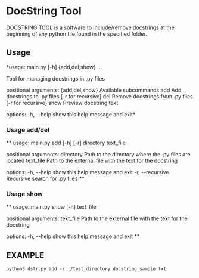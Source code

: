 # DocString Tool

DOCSTRING TOOL is a software to include/remove docstrings at the beginning of any python file found in the specified folder.

## Usage

*usage: main.py [-h] {add,del,show} ...

Tool for managing docstrings in .py files

positional arguments:
  {add,del,show}  Available subcommands
    add           Add docstrings to .py files [-r for recursive]
    del           Remove docstrings from .py files [-r for recursive]
    show          Preview docstring text

options:
  -h, --help      show this help message and exit*



### Usage add/del

** usage: main.py add [-h] [-r] directory text_file

positional arguments:
  directory        Path to the directory where the .py files are located
  text_file        Path to the external file with the text for the docstring

options:
  -h, --help       show this help message and exit
  -r, --recursive  Recursive search for .py files **

### Usage show

** usage: main.py show [-h] text_file

positional arguments:
  text_file   Path to the external file with the text for the docstring

options:
  -h, --help  show this help message and exit **


## EXAMPLE


``` python3 dstr.py add -r ./test_directory docstring_sample.txt  ```

